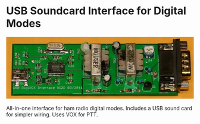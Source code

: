 # USB Soundcard Interface for Digital Modes

![finished device](https://github.com/g7ltt/USB-Soundcard-Interface-for-Digital-Modes/blob/main/usb-radio-sound-card-interface-actual.jpg)

All-in-one interface for ham radio digital modes. Includes a USB sound card for simpler wiring. Uses VOX for PTT.
